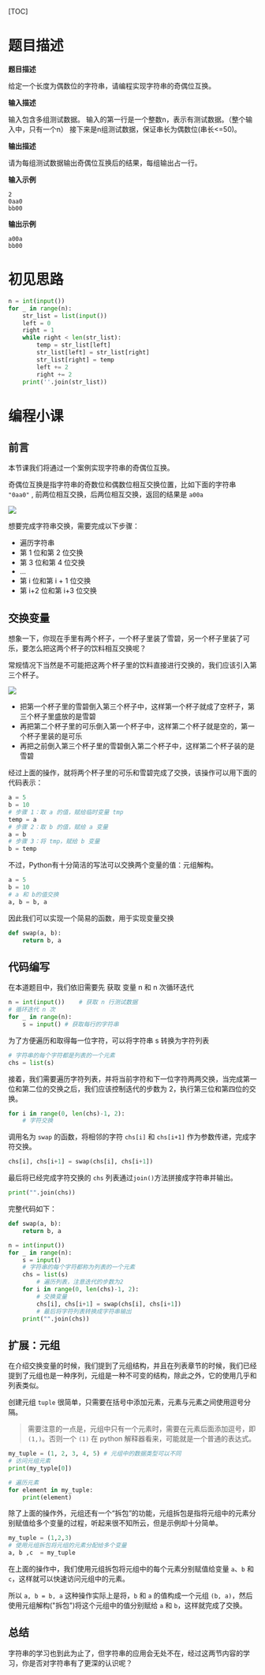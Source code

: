 [TOC]

# 题目描述

**题目描述**

给定一个长度为偶数位的字符串，请编程实现字符串的奇偶位互换。

**输入描述**

输入包含多组测试数据。
输入的第一行是一个整数n，表示有测试数据。（整个输入中，只有一个n）
接下来是n组测试数据，保证串长为偶数位(串长<=50)。

**输出描述**

请为每组测试数据输出奇偶位互换后的结果，每组输出占一行。

**输入示例**

```
2
0aa0
bb00
```

**输出示例**

```
a00a
bb00
```

# 初见思路

```python
n = int(input())
for _ in range(n):
    str_list = list(input())
    left = 0
    right = 1
    while right < len(str_list):
        temp = str_list[left]
        str_list[left] = str_list[right]
        str_list[right] = temp
        left += 2
        right += 2
    print(''.join(str_list))
```

# 编程小课

## 前言

本节课我们将通过一个案例实现字符串的奇偶位互换。

奇偶位互换是指字符串的奇数位和偶数位相互交换位置，比如下面的字符串 `"0aa0"` , 前两位相互交换，后两位相互交换，返回的结果是 `a00a`

![](assets/第%2012%20题%20位置互换/20231027112320.png)

想要完成字符串交换，需要完成以下步骤：

- 遍历字符串
- 第 1 位和第 2 位交换
- 第 3 位和第 4 位交换
- ...
- 第 i 位和第 i + 1 位交换
- 第 i+2 位和第 i+3 位交换

## 交换变量

想象一下，你现在手里有两个杯子，一个杯子里装了雪碧，另一个杯子里装了可乐，要怎么把这两个杯子的饮料相互交换呢？

常规情况下当然是不可能把这两个杯子里的饮料直接进行交换的，我们应该引入第三个杯子。

![](assets/第%2012%20题%20位置互换/20231027112406.png)

- 把第一个杯子里的雪碧倒入第三个杯子中，这样第一个杯子就成了空杯子，第三个杯子里盛放的是雪碧
- 再把第二个杯子里的可乐倒入第一个杯子中，这样第二个杯子就是空的，第一个杯子里装的是可乐
- 再把之前倒入第三个杯子里的雪碧倒入第二个杯子中，这样第二个杯子装的是雪碧

经过上面的操作，就将两个杯子里的可乐和雪碧完成了交换，该操作可以用下面的代码表示：

```python
a = 5
b = 10
# 步骤 1：取 a 的值，赋给临时变量 tmp
temp = a
# 步骤 2：取 b 的值，赋给 a 变量
a = b
# 步骤 3：将 tmp，赋给 b 变量
b = temp
```

不过，Python有十分简洁的写法可以交换两个变量的值：元组解构。

```python
a = 5
b = 10
# a 和 b的值交换
a, b = b, a
```

因此我们可以实现一个简易的函数，用于实现变量交换

```python
def swap(a, b):
    return b, a
```

## 代码编写

在本道题目中，我们依旧需要先 获取 变量 n 和 n 次循环迭代

```python
n = int(input())	# 获取 n 行测试数据
# 循环迭代 n 次
for _ in range(n):
    s = input() # 获取每行的字符串
```

为了方便遍历和取得每一位字符，可以将字符串 s 转换为字符列表

```python
# 字符串的每个字符都是列表的一个元素
chs = list(s)
```

接着，我们需要遍历字符列表，并将当前字符和下一位字符两两交换，当完成第一位和第二位的交换之后，我们应该控制迭代的步数为 2，执行第三位和第四位的交换。

```python
for i in range(0, len(chs)-1, 2):
    # 字符交换
```

调用名为 `swap` 的函数，将相邻的字符 `chs[i]` 和 `chs[i+1]` 作为参数传递，完成字符交换。

```python
chs[i], chs[i+1] = swap(chs[i], chs[i+1])
```

最后将已经完成字符交换的 `chs` 列表通过`join()`方法拼接成字符串并输出。

```python
print("".join(chs))
```

完整代码如下：

```python
def swap(a, b):
    return b, a

n = int(input())
for _ in range(n):
    s = input()
    # 字符串的每个字符都称为列表的一个元素
    chs = list(s)
        # 遍历列表，注意迭代的步数为2
    for i in range(0, len(chs)-1, 2):
        # 交换变量
        chs[i], chs[i+1] = swap(chs[i], chs[i+1])
        # 最后将字符列表转换成字符串输出
    print("".join(chs))
```

## 扩展：元组

在介绍交换变量的时候，我们提到了元组结构，并且在列表章节的时候，我们已经提到了元组也是一种序列，元组是一种不可变的结构，除此之外，它的使用几乎和列表类似。

创建元组 `tuple` 很简单，只需要在括号中添加元素，元素与元素之间使用逗号分隔。

> 需要注意的一点是，元组中只有一个元素时，需要在元素后面添加逗号，即`(1,)`。否则一个 `(1)` 在 python 解释器看来，可能就是一个普通的表达式。

```python
my_tuple = (1, 2, 3, 4, 5) # 元组中的数据类型可以不同
# 访问元组元素
print(my_typle[0])

# 遍历元素
for element in my_tuple:
    print(element)
```

除了上面的操作外，元组还有一个“拆包”的功能，元组拆包是指将元组中的元素分别赋值给多个变量的过程，听起来很不知所云，但是示例却十分简单。

```python
my_tuple = (1,2,3)
# 使用元组拆包将元组的元素分配给多个变量
a, b ,c  = my_tuple
```

在上面的操作中，我们使用元组拆包将元组中的每个元素分别赋值给变量 `a`、`b` 和 `c`，这样就可以快速访问元组中的元素。

所以 `a, b = b, a` 这种操作实际上是将，`b` 和 `a` 的值构成一个元组 `(b, a)`，然后使用元组解构("拆包")将这个元组中的值分别赋给 `a` 和 `b`，这样就完成了交换。

## 总结

字符串的学习也到此为止了，但字符串的应用会无处不在，经过这两节内容的学习，你是否对字符串有了更深的认识呢？